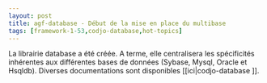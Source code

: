 ```yaml
---
layout: post
title: agf-database - Début de la mise en place du multibase
tags: [framework-1-53,codjo-database,hot-topics]
---
```

La librairie database a été créée. A terme, elle centralisera les spécificités inhérentes aux différentes bases de données (Sybase, Mysql, Oracle et Hsqldb).
Diverses documentations sont disponibles [[ici|codjo-database ]].